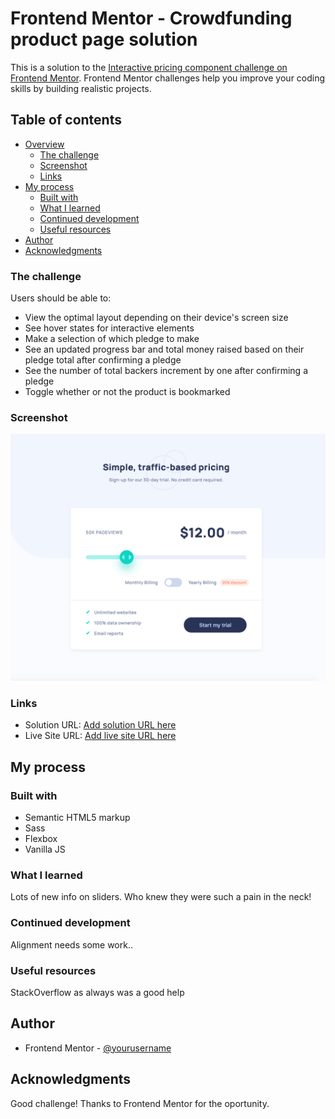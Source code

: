 # Frontend Mentor - Crowdfunding product page solution

This is a solution to the [Interactive pricing component challenge on Frontend Mentor](https://www.frontendmentor.io/challenges/interactive-pricing-component-t0m8PIyY8). Frontend Mentor challenges help you improve your coding skills by building realistic projects. 

## Table of contents

- [Overview](#overview)
  - [The challenge](#the-challenge)
  - [Screenshot](#screenshot)
  - [Links](#links)
- [My process](#my-process)
  - [Built with](#built-with)
  - [What I learned](#what-i-learned)
  - [Continued development](#continued-development)
  - [Useful resources](#useful-resources)
- [Author](#author)
- [Acknowledgments](#acknowledgments)


### The challenge

Users should be able to:

- View the optimal layout depending on their device's screen size
- See hover states for interactive elements
- Make a selection of which pledge to make
- See an updated progress bar and total money raised based on their pledge total after confirming a pledge
- See the number of total backers increment by one after confirming a pledge
- Toggle whether or not the product is bookmarked

### Screenshot

![](./screenshot.png)


### Links

- Solution URL: [Add solution URL here](https://olgak169.github.io/FMPricingCompChallenge/)
- Live Site URL: [Add live site URL here](https://olgak169.github.io/FMPricingCompChallenge/)

## My process

### Built with

- Semantic HTML5 markup
- Sass
- Flexbox
- Vanilla JS

### What I learned

Lots of new info on sliders. Who knew they were such a pain in the neck!

### Continued development

Alignment needs some work..

### Useful resources

StackOverflow as always was a good help

## Author


- Frontend Mentor - [@yourusername](https://www.frontendmentor.io/profile/olgak169)


## Acknowledgments

Good challenge! Thanks to Frontend Mentor for the oportunity.
